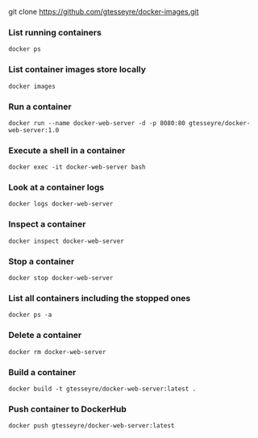 git clone https://github.com/gtesseyre/docker-images.git

### List running containers 
	docker ps 

### List container images store locally 
	docker images 

### Run a container 
	docker run --name docker-web-server -d -p 8080:80 gtesseyre/docker-web-server:1.0

### Execute a shell in a container
	docker exec -it docker-web-server bash 

### Look at a container logs 
	docker logs docker-web-server

### Inspect a container 
	docker inspect docker-web-server

### Stop a container 
	docker stop docker-web-server

### List all containers including the stopped ones 
	docker ps -a

### Delete a container
	docker rm docker-web-server

### Build a container 
	docker build -t gtesseyre/docker-web-server:latest .

### Push container to DockerHub 
	docker push gtesseyre/docker-web-server:latest
